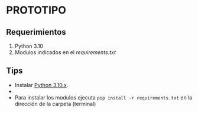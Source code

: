 # PROTOTIPO

## Requerimientos
1. Python 3.10
2. Modulos indicados en el *requirements.txt*


## Tips
- Instalar [Python 3.10.x](https://www.python.org/downloads/release/python-31011/ "Python 3.10.x").
- 
- Para instalar los modulos ejecuta `pip install -r requirements.txt` en la dirección de la carpeta (terminal)
